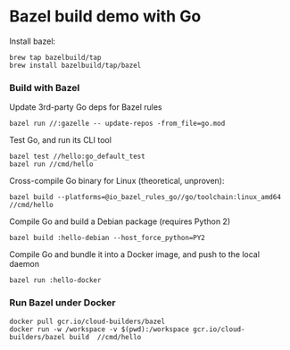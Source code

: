 # Bazel build demo with Go

Install bazel:

```
brew tap bazelbuild/tap
brew install bazelbuild/tap/bazel
```

### Build with Bazel

Update 3rd-party Go deps for Bazel rules

```
bazel run //:gazelle -- update-repos -from_file=go.mod
```

Test Go, and run its CLI tool

```
bazel test //hello:go_default_test
bazel run //cmd/hello
```

Cross-compile Go binary for Linux (theoretical, unproven):

```
bazel build --platforms=@io_bazel_rules_go//go/toolchain:linux_amd64 //cmd/hello
```

Compile Go and build a Debian package (requires Python 2)

```
bazel build :hello-debian --host_force_python=PY2
```

Compile Go and bundle it into a Docker image, and push to the local daemon

```
bazel run :hello-docker
```

### Run Bazel under Docker

```
docker pull gcr.io/cloud-builders/bazel
docker run -w /workspace -v $(pwd):/workspace gcr.io/cloud-builders/bazel build  //cmd/hello
```
